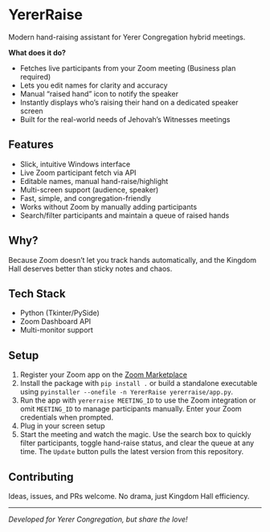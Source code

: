 # YererRaise

Modern hand-raising assistant for Yerer Congregation hybrid meetings.

**What does it do?**
- Fetches live participants from your Zoom meeting (Business plan required)
- Lets you edit names for clarity and accuracy
- Manual “raised hand” icon to notify the speaker
- Instantly displays who’s raising their hand on a dedicated speaker screen
- Built for the real-world needs of Jehovah’s Witnesses meetings

## Features

- Slick, intuitive Windows interface
- Live Zoom participant fetch via API
- Editable names, manual hand-raise/highlight
- Multi-screen support (audience, speaker)
- Fast, simple, and congregation-friendly
- Works without Zoom by manually adding participants
- Search/filter participants and maintain a queue of raised hands

## Why?

Because Zoom doesn’t let you track hands automatically, and the Kingdom Hall deserves better than sticky notes and chaos.

## Tech Stack

- Python (Tkinter/PySide)
- Zoom Dashboard API
- Multi-monitor support

## Setup

1. Register your Zoom app on the [Zoom Marketplace](https://marketplace.zoom.us/)
2. Install the package with `pip install .` or build a standalone executable using `pyinstaller --onefile -n YererRaise yererraise/app.py`.
3. Run the app with `yererraise MEETING_ID` to use the Zoom integration or omit `MEETING_ID` to manage participants manually. Enter your Zoom credentials when prompted.
4. Plug in your screen setup
5. Start the meeting and watch the magic. Use the search box to quickly filter participants, toggle hand-raise status, and clear the queue at any time. The `Update` button pulls the latest version from this repository.

## Contributing

Ideas, issues, and PRs welcome. No drama, just Kingdom Hall efficiency.

---

*Developed for Yerer Congregation, but share the love!*

